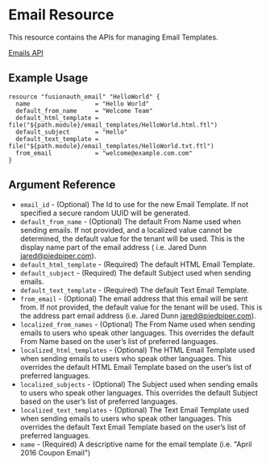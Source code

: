 # Email Resource

This resource contains the APIs for managing Email Templates.

[Emails API](https://fusionauth.io/docs/v1/tech/apis/emails)

## Example Usage

```hcl
resource "fusionauth_email" "HelloWorld" {
  name                  = "Hello World"
  default_from_name     = "Welcome Team"
  default_html_template = file("${path.module}/email_templates/HelloWorld.html.ftl")
  default_subject       = "Hello"
  default_text_template = file("${path.module}/email_templates/HelloWorld.txt.ftl")
  from_email            = "welcome@example.com.com"
}
```

## Argument Reference

* `email_id` - (Optional) The Id to use for the new Email Template. If not specified a secure random UUID will be generated.
* `default_from_name` - (Optional) The default From Name used when sending emails. If not provided, and a localized value cannot be determined, the default value for the tenant will be used. This is the display name part of the email address ( i.e. Jared Dunn <jared@piedpiper.com>).
* `default_html_template` - (Required) The default HTML Email Template.
* `default_subject` - (Required) The default Subject used when sending emails.
* `default_text_template` - (Required) The default Text Email Template.
* `from_email` - (Optional) The email address that this email will be sent from. If not provided, the default value for the tenant will be used. This is the address part email address (i.e. Jared Dunn <jared@piedpiper.com>).
* `localized_from_names` - (Optional) The From Name used when sending emails to users who speak other languages. This overrides the default From Name based on the user’s list of preferred languages.
* `localized_html_templates` - (Optional) The HTML Email Template used when sending emails to users who speak other languages. This overrides the default HTML Email Template based on the user’s list of preferred languages.
* `localized_subjects` - (Optional) The Subject used when sending emails to users who speak other languages. This overrides the default Subject based on the user’s list of preferred languages.
* `localized_text_templates` - (Optional) The Text Email Template used when sending emails to users who speak other languages. This overrides the default Text Email Template based on the user’s list of preferred languages.
* `name` - (Required) A descriptive name for the email template (i.e. "April 2016 Coupon Email")
